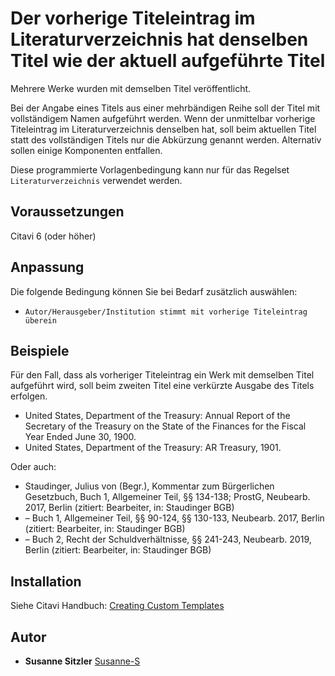 # Der vorherige Titeleintrag im Literaturverzeichnis hat denselben Titel wie der aktuell aufgeführte Titel

Mehrere Werke wurden mit demselben Titel veröffentlicht.

Bei der Angabe eines Titels aus einer mehrbändigen Reihe soll der Titel mit vollständigem Namen aufgeführt werden. Wenn der unmittelbar vorherige Titeleintrag im Literaturverzeichnis denselben hat, soll beim aktuellen Titel statt des vollständigen Titels nur die Abkürzung genannt werden. Alternativ sollen einige Komponenten entfallen.

Diese programmierte Vorlagenbedingung kann nur für das Regelset `Literaturverzeichnis` verwendet werden.

## Voraussetzungen
Citavi 6 (oder höher)

## Anpassung

Die folgende Bedingung können Sie bei Bedarf zusätzlich auswählen:
- `Autor/Herausgeber/Institution stimmt mit vorherige Titeleintrag überein`

## Beispiele

Für den Fall, dass als vorheriger Titeleintrag ein Werk mit demselben Titel aufgeführt wird, soll beim zweiten Titel eine verkürzte Ausgabe des Titels erfolgen.

- United States, Department of the Treasury: Annual Report of the Secretary of the Treasury on the State of the Finances for the Fiscal Year Ended June 30, 1900.
- United States, Department of the Treasury: AR Treasury, 1901.

Oder auch:

- Staudinger, Julius von (Begr.), Kommentar zum Bürgerlichen Gesetzbuch, Buch 1, Allgemeiner Teil, §§ 134-138; ProstG, Neubearb. 2017, Berlin (zitiert: Bearbeiter, in: Staudinger BGB)
- – Buch 1, Allgemeiner Teil, §§ 90-124, §§ 130-133, Neubearb. 2017, Berlin (zitiert: Bearbeiter, in: Staudinger BGB)
- – Buch 2, Recht der Schuldverhältnisse, §§ 241-243, Neubearb. 2019, Berlin (zitiert: Bearbeiter, in: Staudinger BGB)

## Installation
Siehe Citavi Handbuch: [Creating Custom Templates](http://www.citavi.com/creating_custom_templates)

## Autor

* **Susanne Sitzler** [Susanne-S](https://github.com/Susanne-S)
